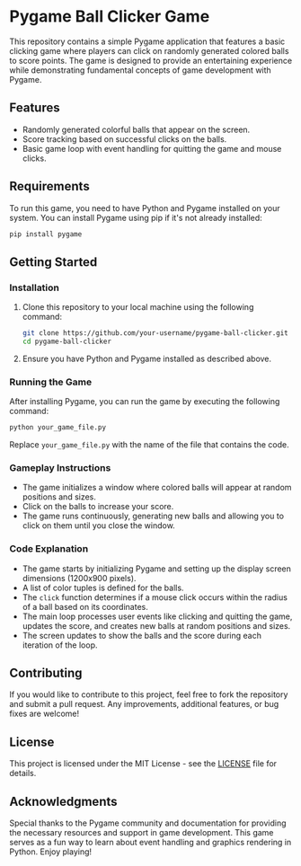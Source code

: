 # Pygame Ball Clicker Game

This repository contains a simple Pygame application that features a basic clicking game where players can click on randomly generated colored balls to score points. The game is designed to provide an entertaining experience while demonstrating fundamental concepts of game development with Pygame.

## Features

- Randomly generated colorful balls that appear on the screen.
- Score tracking based on successful clicks on the balls.
- Basic game loop with event handling for quitting the game and mouse clicks.
  
## Requirements

To run this game, you need to have Python and Pygame installed on your system. You can install Pygame using pip if it's not already installed:

```bash
pip install pygame
```

## Getting Started

### Installation

1. Clone this repository to your local machine using the following command:

   ```bash
   git clone https://github.com/your-username/pygame-ball-clicker.git
   cd pygame-ball-clicker
   ```

2. Ensure you have Python and Pygame installed as described above.

### Running the Game

After installing Pygame, you can run the game by executing the following command:

```bash
python your_game_file.py
```

Replace `your_game_file.py` with the name of the file that contains the code.

### Gameplay Instructions

- The game initializes a window where colored balls will appear at random positions and sizes.
- Click on the balls to increase your score.
- The game runs continuously, generating new balls and allowing you to click on them until you close the window.

### Code Explanation

- The game starts by initializing Pygame and setting up the display screen dimensions (1200x900 pixels).
- A list of color tuples is defined for the balls.
- The `click` function determines if a mouse click occurs within the radius of a ball based on its coordinates.
- The main loop processes user events like clicking and quitting the game, updates the score, and creates new balls at random positions and sizes.
- The screen updates to show the balls and the score during each iteration of the loop.

## Contributing

If you would like to contribute to this project, feel free to fork the repository and submit a pull request. Any improvements, additional features, or bug fixes are welcome!

## License

This project is licensed under the MIT License - see the [LICENSE](LICENSE) file for details. 

## Acknowledgments

Special thanks to the Pygame community and documentation for providing the necessary resources and support in game development. This game serves as a fun way to learn about event handling and graphics rendering in Python. Enjoy playing!
